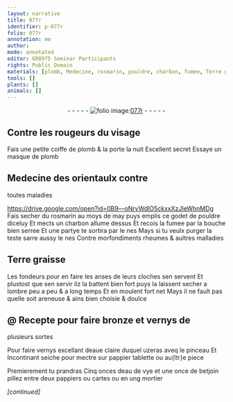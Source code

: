 ```yaml
---
layout: narrative
title: 077r
identifier: p-077r
folio: 077r
annotation: no
author:
mode: annotated
editor: GR8975 Seminar Participants
rights: Public Domain
materials: [plomb, Medecine, rosmarin, pouldre, charbon, fumee, Terre graisse, areneuse, bronze, vernys, eaue claire, pappier, eau de vye, betjoin, pappiers, cartes]
tools: []
plants: []
animals: []
---
```


<div class="folio" align="center">- - - - - <a href="http://gallica.bnf.fr/ark:/12148/btv1b10500001g/f159.image" target="_blank"><img src="https://cu-mkp.github.io/2017-workshop-edition/assets/photo-icon.png" alt="folio image: " style="display:inline-block; margin-bottom:-3px;"/>077r</a> - - - - - </div>  
  

## Contre les rougeurs du visage

 
Fais une petite coiffe de <span class="m">plomb</span> & la porte la nuit Excellent
 secret Essaye un masque de <span class="m">plomb</span>
 
 
  

## <span class="m">Medecine</span> des <span class="pl">orientaulx</span> contre
 toutes maladies

   https://drive.google.com/open?id=0B9—oNrvWdlO5ckxxXzJIeWhnMDg  
Fais secher du <span class="m">rosmarin</span> au moys de may puys emplis ce godet
 de <span class="m">pouldre</span> diceluy Et mects un <span class="m">charbon</span> allume dessus Et
 recois la <span class="m">fumee</span> par la bouche bien serree Et une partye
 te sortira par le nes Mays si tu veulx purger la teste sarre
 aussy le nes Contre morfondiments rheumes & aultres malladies
 
 
  

## <span class="m">Terre graisse</span>

 
Les <span class="pro">fondeurs</span> pour en faire les anses de leurs cloches sen servent
 Et plustost que sen servir ilz la battent bien fort puys la laissent
 secher a lombre peu a peu & a long temps Et en moulent fort net
 Mays il ne fault pas quelle soit <span class="m">areneuse</span> & ains bien choisie & doulce
 
 
  

## @ Recepte pour faire <span class="m">bronze</span> et <span class="m">vernys</span> de
 plusieurs sortes

 
Pour faire <span class="m">vernys</span> excellant d<span class="m">eaue claire</span> duquel uzeras aveq le
 pinceau Et Incontinant seiche pour mectre sur <span class="m">pappier</span> tablette ou
 au{ltr}e piece
 
Premierement tu prandras Cinq onces d<span class="m">eau de vye</span> et une once
 de <span class="m">betjoin</span> pillez entre deux <span class="m">pappiers</span> ou <span class="m">cartes</span> ou en ung mortier
 
*[continued]*
 
